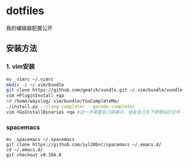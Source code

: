 # dotfiles
我的编辑器配置公开

## 安装方法

### 1. vim安装

```bash
mv _vimrc ~/.vimrc
mkdir -p ~/.vim/bundle
git clone https://github.com/gmarik/vundle.git ~/.vim/bundle/vundle
vim +PluginInstall +qa
cd /home/wayslog/.vim/bundle/YouCompleteMe/ 
./install.py --clang-completer --gocode-completer
vim +GoInstallBinaries +qa #这一步需要自己搭梯子，或者自己去下镜像站的文件
```

### spacemacs
```
mv _spacemacs ~/.spacemacs
git clone https://github.com/syl20bnr/spacemacs ~/.emacs.d/
cd ~/.emacs.d/
git checkout v0.104.8
```
